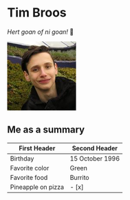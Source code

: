 # Tim Broos
*Hert goan of ni goan!* :metal:

![photo](/pic.jpg)

## Me as a summary
First Header | Second Header
------------ | -------------
Birthday | 15 October 1996
Favorite color | Green
Favorite food | Burrito
Pineapple on pizza | - [x]
